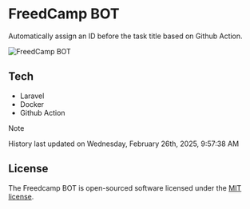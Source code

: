 # FreedCamp BOT

Automatically assign an ID before the task title based on Github Action.

![FreedCamp BOT](https://repository-images.githubusercontent.com/737932867/7d34798b-2680-471c-b089-a78a718d3d6a)

## Tech

- Laravel
- Docker
- Github Action

> [!NOTE]  
> History last updated on Wednesday, February 26th, 2025, 9:57:38 AM

## License

The Freedcamp BOT is open-sourced software licensed under the [MIT license](https://opensource.org/licenses/MIT).
